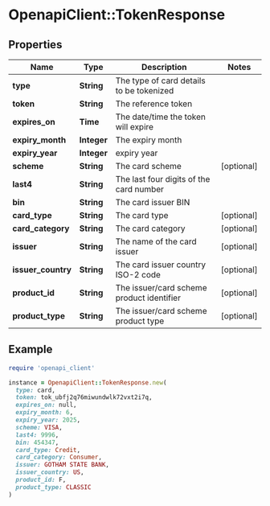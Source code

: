 # OpenapiClient::TokenResponse

## Properties

| Name | Type | Description | Notes |
| ---- | ---- | ----------- | ----- |
| **type** | **String** | The type of card details to be tokenized |  |
| **token** | **String** | The reference token |  |
| **expires_on** | **Time** | The date/time the token will expire |  |
| **expiry_month** | **Integer** | The expiry month |  |
| **expiry_year** | **Integer** | expiry year |  |
| **scheme** | **String** | The card scheme | [optional] |
| **last4** | **String** | The last four digits of the card number |  |
| **bin** | **String** | The card issuer BIN |  |
| **card_type** | **String** | The card type | [optional] |
| **card_category** | **String** | The card category | [optional] |
| **issuer** | **String** | The name of the card issuer | [optional] |
| **issuer_country** | **String** | The card issuer country ISO-2 code | [optional] |
| **product_id** | **String** | The issuer/card scheme product identifier | [optional] |
| **product_type** | **String** | The issuer/card scheme product type | [optional] |

## Example

```ruby
require 'openapi_client'

instance = OpenapiClient::TokenResponse.new(
  type: card,
  token: tok_ubfj2q76miwundwlk72vxt2i7q,
  expires_on: null,
  expiry_month: 6,
  expiry_year: 2025,
  scheme: VISA,
  last4: 9996,
  bin: 454347,
  card_type: Credit,
  card_category: Consumer,
  issuer: GOTHAM STATE BANK,
  issuer_country: US,
  product_id: F,
  product_type: CLASSIC
)
```

